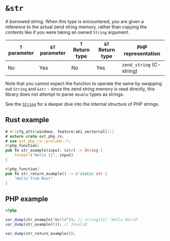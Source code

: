 # `&str`

A borrowed string. When this type is encountered, you are given a reference to
the actual zend string memory, rather than copying the contents like if you were
taking an owned `String` argument.

| `T` parameter | `&T` parameter | `T` Return type | `&T` Return type | PHP representation       |
| ------------- | -------------- | --------------- | ---------------- | ------------------------ |
| No            | Yes            | No              | Yes              | `zend_string` (C-string) |

Note that you cannot expect the function to operate the same by swapping out
`String` and `&str` - since the zend string memory is read directly, this
library does not attempt to parse `double` types as strings.

See the [`String`](./string.md) for a deeper dive into the internal structure of
PHP strings.

## Rust example

```rust
# #![cfg_attr(windows, feature(abi_vectorcall))]
# extern crate ext_php_rs;
# use ext_php_rs::prelude::*;
#[php_function]
pub fn str_example(input: &str) -> String {
    format!("Hello {}", input)
}

#[php_function]
pub fn str_return_example() -> &'static str {
    "Hello from Rust"
}
```

## PHP example

```php
<?php

var_dump(str_example("World")); // string(11) "Hello World"
var_dump(str_example(5)); // Invalid

var_dump(str_return_example());
```

